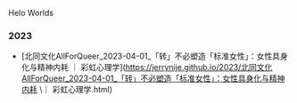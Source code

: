 Helo Worlds
### 2023
- [北同文化AllForQueer_2023-04-01_「转」不必塑造「标准女性」：女性具身化与精神内耗 ｜ 彩虹心理学](https://jerrynije.github.io/2023/北同文化AllForQueer_2023-04-01_「转」不必塑造「标准女性」：女性具身化与精神内耗 \｜ 彩虹心理学.html)<br>
